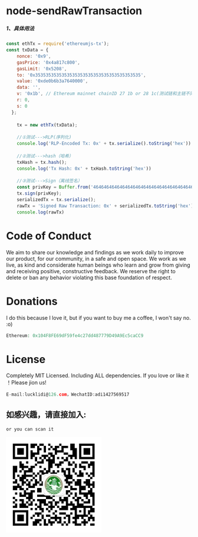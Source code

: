 # node-sendRawTransaction
##### 1、具体用法
```JavaScript
const ethTx = require('ethereumjs-tx');
const txData = {
    nonce: '0x9',
    gasPrice: '0x4a817c800',
    gasLimit: '0x5208',
    to: '0x3535353535353535353535353535353535353535',
    value: '0xde0b6b3a7640000',
    data: '',
    v: '0x1b', // Ethereum mainnet chainID 27 1b or 28 1c(测试链和主链不同,rinkeby为0x2b,如不懂可以提issue)
    r: 0,
    s: 0
  };
  
    tx = new ethTx(txData);
    
    //①测试--->RLP(序列化)
    console.log('RLP-Encoded Tx: 0x' + tx.serialize().toString('hex'))

    //②测试--->hash（哈希）
    txHash = tx.hash();
    console.log('Tx Hash: 0x' + txHash.toString('hex'))

    //③测试--->Sign（离线签名）
    const privKey = Buffer.from('4646464646464646464646464646464646464646464646464646464646464646', 'hex');
    tx.sign(privKey);
    serializedTx = tx.serialize();
    rawTx = 'Signed Raw Transaction: 0x' + serializedTx.toString('hex');
    console.log(rawTx)
```
# Code of Conduct

We aim to share our knowledge and findings as we work daily to improve our product, for our community, in a safe and open space. We work as we live, as kind and considerate human beings who learn and grow from giving and receiving positive, constructive feedback. We reserve the right to delete or ban any behavior violating this base foundation of respect.

# Donations

I do this because I love it, but if you want to buy me a coffee, I won't say no. :o)
```php
Ethereum: 0x104F8FE69dF59fe4c27dd487779D49A9Ec5caCC9
```
# License

Completely MIT Licensed. Including ALL dependencies. If you love or like it ！Please jion us!
```go
E-mail:lucklidi@126.com，WechatID:adi1427569517
```
## 如感兴趣，请直接加入:
```
or you can scan it
```

![Image text](https://github.com/fomo3d-wiki/books/blob/master/images/weixinGZ.jpg)
